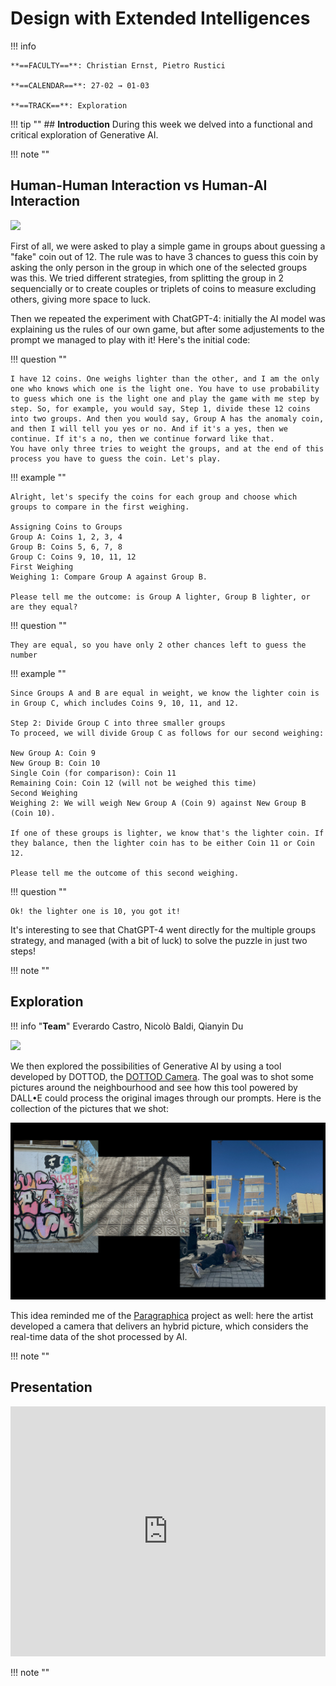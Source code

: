 # Design with Extended Intelligences

!!! info 
    
    **==FACULTY==**: Christian Ernst, Pietro Rustici    

    **==CALENDAR==**: 27-02 → 01-03

    **==TRACK==**: Exploration

<div style="clear:both;"></div>

!!! tip ""
    ## **Introduction**
    During this week we delved into a functional and critical exploration of Generative AI.

!!! note ""

## **Human-Human Interaction vs Human-AI Interaction**

![](../images/EI201.gif)

First of all, we were asked to play a simple game in groups about guessing a "fake" coin out of 12. 
The rule was to have 3 chances to guess this coin by asking the only person in the group in which one of the selected groups was this. 
We tried different strategies, from splitting the group in 2 sequencially or to create couples or triplets of coins to measure excluding others, giving more space to luck.

Then we repeated the experiment with ChatGPT-4: initially the AI model was explaining us the rules of our own game, but after some adjustements to the prompt we managed to play with it! 
Here's the initial code: 

!!! question ""
    
    I have 12 coins. One weighs lighter than the other, and I am the only one who knows which one is the light one. You have to use probability to guess which one is the light one and play the game with me step by step. So, for example, you would say, Step 1, divide these 12 coins into two groups. And then you would say, Group A has the anomaly coin, and then I will tell you yes or no. And if it's a yes, then we continue. If it's a no, then we continue forward like that.
    You have only three tries to weight the groups, and at the end of this process you have to guess the coin. Let's play.

!!! example ""

    Alright, let's specify the coins for each group and choose which groups to compare in the first weighing.

    Assigning Coins to Groups
    Group A: Coins 1, 2, 3, 4
    Group B: Coins 5, 6, 7, 8
    Group C: Coins 9, 10, 11, 12
    First Weighing
    Weighing 1: Compare Group A against Group B.

    Please tell me the outcome: is Group A lighter, Group B lighter, or are they equal?

!!! question ""

    They are equal, so you have only 2 other chances left to guess the number

!!! example ""

    Since Groups A and B are equal in weight, we know the lighter coin is in Group C, which includes Coins 9, 10, 11, and 12.

    Step 2: Divide Group C into three smaller groups
    To proceed, we will divide Group C as follows for our second weighing:

    New Group A: Coin 9
    New Group B: Coin 10
    Single Coin (for comparison): Coin 11
    Remaining Coin: Coin 12 (will not be weighed this time)
    Second Weighing
    Weighing 2: We will weigh New Group A (Coin 9) against New Group B (Coin 10).

    If one of these groups is lighter, we know that's the lighter coin. If they balance, then the lighter coin has to be either Coin 11 or Coin 12.

    Please tell me the outcome of this second weighing.

!!! question ""

    Ok! the lighter one is 10, you got it!

It's interesting to see that ChatGPT-4 went directly for the multiple groups strategy, and managed (with a bit of luck) to solve the puzzle in just two steps!

!!! note ""

## **Exploration**

!!! info "**Team**"
     Everardo Castro, Nicolò Baldi, Qianyin Du

![](../images/EI202.gif)

We then explored the possibilities of Generative AI by using a tool developed by DOTTOD, the [DOTTOD Camera](https://camera.dottod.net/camera). The goal was to shot some pictures around the neighbourhood and see how this tool powered by DALL•E could process the original images through our prompts. Here is the collection of the pictures that we shot:

![](../images/EI203.jpg)

This idea reminded me of the [Paragraphica](https://bjoernkarmann.dk/project/paragraphica) project as well: here the artist developed a camera that delivers an hybrid picture, which considers the real-time data of the shot processed by AI.

!!! note ""

## **Presentation**

<iframe 
    src="https://docs.google.com/presentation/d/e/2PACX-1vRCEAKtLrddyYzd4zVLS_XmRyrmHRGYBBbnuV0HuqMbogN53jAJpV8d8dPy7tuUDyMElkmA_DlQos9c/embed?start=false&loop=false&delayms=3000" 
    frameborder="0" 
    width="100%" 
    height="400" 
    allowfullscreen="true" 
    mozallowfullscreen="true" 
    webkitallowfullscreen="true">
</iframe>

!!! note ""


